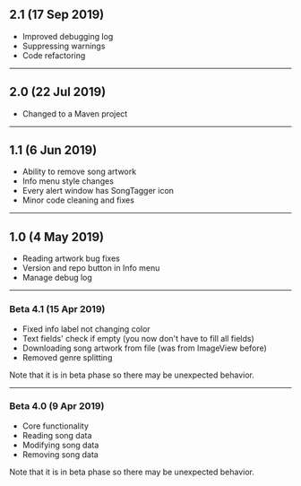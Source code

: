 ## 2.1 (17 Sep 2019)
* Improved debugging log
* Suppressing warnings
* Code refactoring

---

## 2.0 (22 Jul 2019)
* Changed to a Maven project

---

## 1.1 (6 Jun 2019)

* Ability to remove song artwork 
* Info menu style changes 
* Every alert window has SongTagger icon 
* Minor code cleaning and fixes

---

## 1.0 (4 May 2019)

* Reading artwork bug fixes 
* Version and repo button in Info menu 
* Manage debug log

---

### Beta 4.1 (15 Apr 2019)

* Fixed info label not changing color 
* Text fields' check if empty (you now don't have to fill all fields) 
* Downloading song artwork from file (was from ImageView before) 
* Removed genre splitting

Note that it is in beta phase so there may be unexpected behavior.

---

### Beta 4.0 (9 Apr 2019)

* Core functionality
* Reading song data
* Modifying song data
* Removing song data

Note that it is in beta phase so there may be unexpected behavior.
